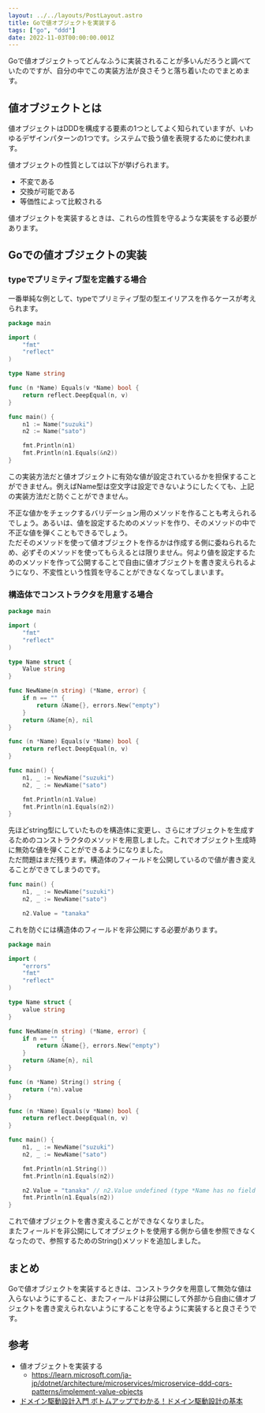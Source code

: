 ```yaml
---
layout: ../../layouts/PostLayout.astro
title: Goで値オブジェクトを実装する
tags: ["go", "ddd"]
date: 2022-11-03T00:00:00.001Z
---
```


Goで値オブジェクトってどんなふうに実装されることが多いんだろうと調べていたのですが、自分の中でこの実装方法が良さそうと落ち着いたのでまとめます。

## 値オブジェクトとは
値オブジェクトはDDDを構成する要素の1つとしてよく知られていますが、いわゆるデザインパターンの1つです。システムで扱う値を表現するために使われます。  

値オブジェクトの性質としては以下が挙げられます。

- 不変である
- 交換が可能である
- 等価性によって比較される

値オブジェクトを実装するときは、これらの性質を守るような実装をする必要があります。

## Goでの値オブジェクトの実装
### typeでプリミティブ型を定義する場合
一番単純な例として、typeでプリミティブ型の型エイリアスを作るケースが考えられます。

```go
package main

import (
	"fmt"
	"reflect"
)

type Name string

func (n *Name) Equals(v *Name) bool {
	return reflect.DeepEqual(n, v)
}

func main() {
	n1 := Name("suzuki")
	n2 := Name("sato")

	fmt.Println(n1)
	fmt.Println(n1.Equals(&n2))
}
```

この実装方法だと値オブジェクトに有効な値が設定されているかを担保することができません。例えばName型は空文字は設定できないようにしたくても、上記の実装方法だと防ぐことができません。

不正な値かをチェックするバリデーション用のメソッドを作ることも考えられるでしょう。あるいは、値を設定するためのメソッドを作り、そのメソッドの中で不正な値を弾くこともできるでしょう。  
ただそのメソッドを使って値オブジェクトを作るかは作成する側に委ねられるため、必ずそのメソッドを使ってもらえるとは限りません。何より値を設定するためのメソッドを作って公開することで自由に値オブジェクトを書き変えられるようになり、不変性という性質を守ることができなくなってしまいます。

### 構造体でコンストラクタを用意する場合
```go
package main

import (
	"fmt"
	"reflect"
)

type Name struct {
	Value string
}

func NewName(n string) (*Name, error) {
	if n == "" {
		return &Name{}, errors.New("empty")
	}
	return &Name{n}, nil
}

func (n *Name) Equals(v *Name) bool {
	return reflect.DeepEqual(n, v)
}

func main() {
	n1, _ := NewName("suzuki")
	n2, _ := NewName("sato")

	fmt.Println(n1.Value)
	fmt.Println(n1.Equals(n2))
}
```

先ほどstring型にしていたものを構造体に変更し、さらにオブジェクトを生成するためのコンストラクタのメソッドを用意しました。これでオブジェクト生成時に無効な値を弾くことができるようになりました。  
ただ問題はまだ残ります。構造体のフィールドを公開しているので値が書き変えることができてしまうのです。

```go
func main() {
	n1, _ := NewName("suzuki")
	n2, _ := NewName("sato")

	n2.Value = "tanaka" 
```

これを防ぐには構造体のフィールドを非公開にする必要があります。

```go
package main

import (
	"errors"
	"fmt"
	"reflect"
)

type Name struct {
	value string
}

func NewName(n string) (*Name, error) {
	if n == "" {
		return &Name{}, errors.New("empty")
	}
	return &Name{n}, nil
}

func (n *Name) String() string {
	return (*n).value
}

func (n *Name) Equals(v *Name) bool {
	return reflect.DeepEqual(n, v)
}

func main() {
	n1, _ := NewName("suzuki")
	n2, _ := NewName("sato")

	fmt.Println(n1.String())
	fmt.Println(n1.Equals(n2))

	n2.Value = "tanaka" // n2.Value undefined (type *Name has no field or method Value, but does have value)
	fmt.Println(n1.Equals(n2))
}
```

これで値オブジェクトを書き変えることができなくなりました。  
またフィールドを非公開にしてオブジェクトを使用する側から値を参照できなくなったので、参照するためのString()メソッドを追加しました。

## まとめ
Goで値オブジェクトを実装するときは、コンストラクタを用意して無効な値は入らないようにすること、またフィールドは非公開にして外部から自由に値オブジェクトを書き変えられないようにすることを守るように実装すると良さそうです。

## 参考
- 値オブジェクトを実装する
    - https://learn.microsoft.com/ja-jp/dotnet/architecture/microservices/microservice-ddd-cqrs-patterns/implement-value-objects
- <a href="https://af.moshimo.com/af/c/click?a_id=3489058&amp;p_id=170&amp;pc_id=185&amp;pl_id=4062&amp;url=https%3A%2F%2Fwww.amazon.co.jp%2Fdp%2FB082WXZVPC" rel="nofollow" referrerpolicy="no-referrer-when-downgrade" target="_blank">ドメイン駆動設計入門 ボトムアップでわかる！ドメイン駆動設計の基本</a><img src="https://i.moshimo.com/af/i/impression?a_id=3489058&amp;p_id=170&amp;pc_id=185&amp;pl_id=4062" alt="" width="1" height="1" style="border: 0px;" />
